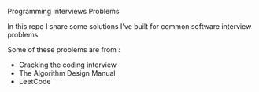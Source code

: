 Programming Interviews Problems

In this repo I share some solutions I've built for common software interview problems.

Some of these problems are from : 

- Cracking the coding interview
- The Algorithm Design Manual
- LeetCode
